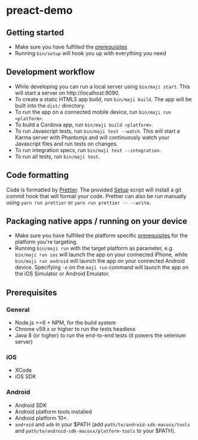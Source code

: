# preact-demo

## Getting started

* Make sure you have fulfilled the [prerequisites](#prerequisites)
* Running `bin/setup` will hook you up with everything you need

## Development workflow

* While developing you can run a local server using `bin/maji start`. This will start a server on http://localhost:9090.
* To create a static HTML5 app build, run `bin/maji build`. The app will be built into the `dist/` directory.
* To run the app on a connected mobile device, run `bin/maji run <platform>`.
* To build a Cordova app, run `bin/maji build <platform>`.
* To run Javascript tests, run `bin/maji test --watch`. This will start a Karma server with Phantomjs and will continuously watch your Javascript files and run tests on changes.
* To run integration specs, run `bin/maji test --integration`.
* To run all tests, run `bin/maji test`.

## Code formatting

Code is formatted by [Prettier](https://github.com/prettier/prettier).
The provided [Setup](#setup) script will install a git commit hook that will format your code.
Prettier can also be run manually using `yarn run prettier` or `yarn run prettier -- --write`.


## Packaging native apps / running on your device

* Make sure you have fulfilled the platform specific [prerequisites](#prerequisites) for the platform you're targeting.
* Running `bin/maji run` with the target platform as parameter, e.g. `bin/maji run ios` will launch the app on your connected iPhone, while `bin/maji run android` will launch the app on your connected Android device. Specifying `-e` on the `maji run` command will launch the app on the iOS Simulator or Android Emulator.

## Prerequisites

### General

* Node.js >=6 + NPM, for the build system
* Chrome v59.x or higher to run the tests headless
* Java 8 (or higher) to run the end-to-end tests (it powers the selenium server)

### iOS

* XCode
* iOS SDK

### Android

* Android SDK
* Android platform tools installed
* Android platform 10+.
* `android` and `adb` in your $PATH (add `path/to/android-sdk-macosx/tools` and `path/to/android-sdk-macosx/platform-tools` to your $PATH).

